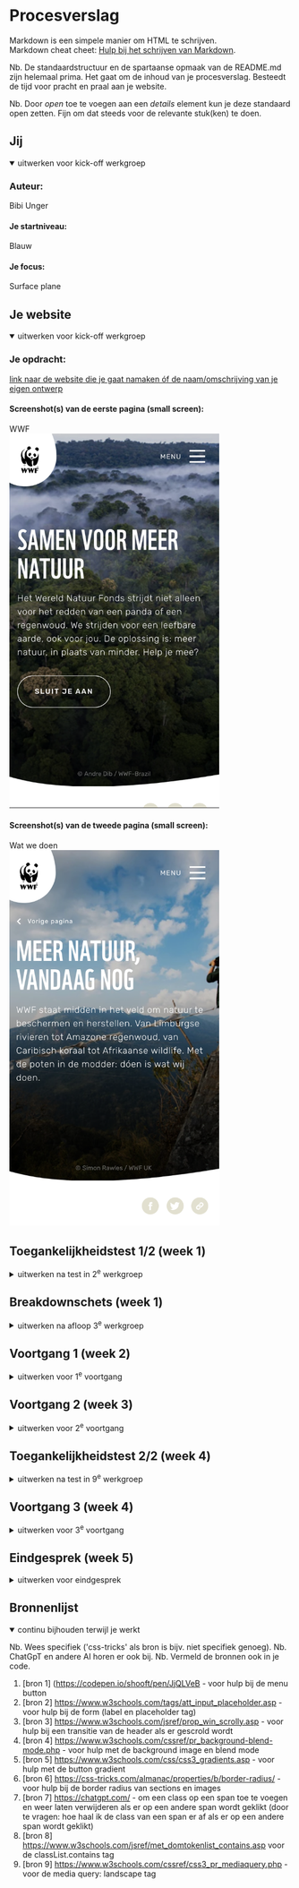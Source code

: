 # Procesverslag
Markdown is een simpele manier om HTML te schrijven.  
Markdown cheat cheet: [Hulp bij het schrijven van Markdown](https://github.com/adam-p/markdown-here/wiki/Markdown-Cheatsheet).

Nb. De standaardstructuur en de spartaanse opmaak van de README.md zijn helemaal prima. Het gaat om de inhoud van je procesverslag. Besteedt de tijd voor pracht en praal aan je website.

Nb. Door *open* toe te voegen aan een *details* element kun je deze standaard open zetten. Fijn om dat steeds voor de relevante stuk(ken) te doen.





## Jij

<details open>
  <summary>uitwerken voor kick-off werkgroep</summary>

  ### Auteur:
  Bibi Unger

  #### Je startniveau:
  Blauw

  #### Je focus:
  Surface plane
 
</details>





## Je website

<details open>
  <summary>uitwerken voor kick-off werkgroep</summary>

  ### Je opdracht:
[  link naar de website die je gaat namaken óf de naam/omschrijving van je eigen ontwerp](https://www.wwf.nl/)

  #### Screenshot(s) van de eerste pagina (small screen): 
  WWF  
  <img src="images/1.png" width="375px" alt="omschrijving van de pagina">

  #### Screenshot(s) van de tweede pagina (small screen):
  Wat we doen  
  <img src="images/wwf2.png" width="375px" alt="omschrijving van de pagina">
 
</details>



## Toegankelijkheidstest 1/2 (week 1)

<details>
  <summary>uitwerken na test in 2<sup>e</sup> werkgroep</summary>

  ### Bevindingen

In de eerste week van dit blok heb ik de toegankelijkheidstest toegepast op de WWF site, door de website en code te bekijken en ondertussen de WCAG checklist af te gaan. Door dit te doen ben ik achter een aantal bevindingen gekomen.

De content is erg toegankelijk. De website gebruikt duidelijke tekst die iedereen kan begrijpen, en de namen van de links en buttons hebben duidelijke en bijpassende omschrijvingen. 

De HTML was over het algemeen toegankelijk. Er werd wel aangegeven dat er wat fouten in de HTML zaten. 

Voor toetsenbord-gebruikers is de website toegankelijk. Als er elementen geselecteerd worden met de tab key kun je duidelijk zien dat die geselecteerd is, doordat er een blauwe rand om heen verschijnt. 

Ook voor mobiele gebruikers is de website toegankelijk. Er zit genoeg ruimte tussen de interactieve elementen en de site werkt zowel horizontaal als verticaal.

De heading elementen werden gebruikt om content te introduceren en de headings hadden over het algemeen een logische volgorde. Alleen werden er wel op sommige pagina’s meerdere H1’s gebruikt op dezelfde pagina. 

Het viel me op dat er weinig listen voorkomen in de code van de website, en een aantal dingen die je listen zou kunnen zetten niet in een listen stonden. 

Er is niet veel sprake van toegankelijkheid voor gebruikers die een screenreader. gebruiken. De foto’s op de website hebben namelijk geen alt tekst. Dit komt omdat de meeste foto’s achtergrondfoto’s zijn. Echter hebben de foto’s die dat niet zijn ook geen alt tekst. 

Op de eerste section van de hoofdpage van de website wordt er een achtergrondvideo afgespeeld. Deze video wordt automatisch afgespeeld en kan niet gepauzeerd worden. Op dit gebied is de website dus niet erg toegankelijk. Wel zijn de animaties op de website subtiel en vallen ze niet te veel op. 

De controls op de website zijn over het algemeen toegankelijk. Alleen worden er geen button elementen gebruikt voor de buttons op de website. 

De website support alleen maar normale instellingen. Als ik dark en light mode of high-contrast mode aanzet, of de tekst grootte verhoog, gebeurt er niks op de website. Wel is de website toegankelijk voor mensen die kleurenblind zijn, aangezien kleur niet de enige manier is om informatie te rangschikken, en is er een hoog contrast tussen de achtergrond en tekst. 

</details>



## Breakdownschets (week 1)

<details>
  <summary>uitwerken na afloop 3<sup>e</sup> werkgroep</summary>

  ### de hele pagina: 
  <img src="images/breakdown.png" width="375px" alt="breakdown van de hele pagina">

  ### dynamisch deel (bijv menu): 
  <img src="images/breakdownmenu.png" width="375px" alt="breakdown van een dynamisch deel">


</details>





## Voortgang 1 (week 2)

<details>
  <summary>uitwerken voor 1<sup>e</sup> voortgang</summary>

  ### Stand van zaken
In de tweede week van het blok had ik alleen nog maar de HTML van de eerste page. Het schrijven van de code hiervoor ging over het algemeen wel goed, maar ik had wel een paar vragen. 


  ### Agenda voor meeting
  samen met je groepje opstellen

  | student 1      | student 2          | student 3    | student 4        |
  | ---            | ---                | ---          | ---              |
  | dit bespreken  | en dit             | en ik dit    | en dan ik dat    |
  | en dat ook nog | dit als er tijd is | nog een punt | dit wil ik zeker |
  | ...            | ...                | ...          | ...              |

We hebben voor de meeting niet overlegd over welke vragen we wilden stellen. In plaats daarvan hebben we allemaal individueel vragen gesteld. Ik wilde wat vragen stellen over hoe je sections en articles ook al weer moest gebruiken, aangezien ik dit niet meer helemaal wist. Ook had ik alvast wat vragen over css en hoe je een hamburgermenu maakt. 

  ### Verslag van meeting
  hier na afloop snel de uitkomsten van de meeting vastleggen

  - Ik weet nu beter hoe ik sections en articles moet gebruiken. Ook heb ik geleerd dat ik niet alles in articles of sections hoef te zetten, maar ook wat dingen kan groeperen door ze in een list te zetten. 
  - De andere vragen die ik had gaan in latere werkgroepen en opdrachten aan bod komen

</details>





## Voortgang 2 (week 3)

<details>
  <summary>uitwerken voor 2<sup>e</sup> voortgang</summary>

  ### Stand van zaken
  In de derde week heb ik de html van de tweede pagina geschreven. Ook ben ik begonnen met de CSS. Zo heb ik kleuren, lettertypes en achtergrondfoto's toegevoegd. Ik had wel wat moeite met het positioneren van items, maar na het maken van de opdrachten in de lessen ging dit beter. 



Ik kon niet bij het tweede voortgangsgesprek zijn. Ik ben van plan om volgende week tijdens de lessen om feedback vragen.  
Wel had ik een vraag over hoe je de hoeken van een image los van elkaar stylt. Dit heb ik online opgezocht, waarbij https://css-tricks.com/almanac/properties/b/border-radius/ me heeft geholpen. 


 

</details>





## Toegankelijkheidstest 2/2 (week 4)

<details>
  <summary>uitwerken na test in 9<sup>e</sup> werkgroep</summary>

  ### Bevindingen

In de vierde week van dit blok heb ik de toegankelijkheidstest toegepast op mijn eigen website. Dit heb ik gedaan door de site en de code te bekijken en de WCAG checklist af te gaan. Ik was tijdens het uitvoeren van de test al redelijk ver met mijn website, maar had hem nog niet helemaal af. Ik had in elk geval genoeg af om de test uit te voeren. 

De content was erg toegankelijk, net als de content van de WWF website. Dit komt omdat de content op de WWF website en mijn eigen site vrijwel hetzelfde is. 

De HTML was ook toegankelijk en er zaten geen fouten in. Dit hoef ik dus niet meer aan te passen. 

De website is goed met een toetsenbord bestuurbaar, doordat er een duidelijke rand verschijnt om elementen als ze geselecteerd worden met de tab key. Hier hoef ik niks aan te veranderen. 

Ik heb mijn website live gezet op Github en getest op mijn telefoon. Hier is de website redelijk toegankelijk, behalve als ik mijn telefoon kantel. De site beweegt wel mee maar de margins kloppen niet helemaal meer. Ik moet even kijken hoe ik dit kan fixen. 

Over het algemeen kloppen de headings, behalve dat er op allebei de pagina’s meerdere H1-elementen staan. Ook zag ik dat ik een headingselement (een H3) had gebruikt voor een quote. Deze dingen moet ik dus aanpassen. 

Een aantal elementen die bij elkaar passen staan in listen. Wel zijn er een aantal elementen die eigenlijk ook in een list zouden kunnen staan, maar niet in een list staan, zoals social media icons en sommige foto’s. Ik moet dus nog even kijken of ik deze elementen wel in listen kan zetten. 

Alle foto’s die in de html staan hebben een alt tekst, zodat de website toegankelijker is voor mensen die een screenreader gebruiken. Alleen de achtergrond foto’s (die ik er heb ingezet met css) hebben geen alt tekst. 

Bij sommige foto’s wordt er een audio afgespeeld als erop geklikt wordt. De audio’s kunnen echter niet gepauzeerd worden, wat de website minder toegankelijk maakt. Ik moet dus nog even kijken hoe ik ervoor kan zorgen dat gebruikers de audio wel kunnen pauzeren. De animaties op de website zijn wel subtiel, dus daar hoef ik niks aan de veranderen.  

De controls zijn toegankelijk. De buttons en links zijn herkenbaar als buttons en link, er worden button elementen voor buttons gebruikt en a elementen voor links. 

Je kan geen dark/light mode aanzetten of de tekst vergroten op mijn website. Ik ga nog kijken of ik dit eventueel wil veranderen. Wel is er een hoog contrast tussen de achtergrond en tekst. 

Op de WWF website worden er wel veel achtergondfoto’s gebruikt voor tekst, dus heb ik dit ook veel gedaan. Om die teksten leesbaarder te maken heb ik de achtergrondfoto’s wat donkerder gemaakt, door achtergrondkleuren toe te voegen en de blend-mode op multiply te zetten.  

Conclusie: 
Na het uitvoeren van de test ben ik tot de conclusie gekomen dat er nog een aantal dingen zijn die ik moet aanpassen of uitzoeken. Zo moet ik ervoor zorgen dat er maximaal een H1 is op allebei de pages, en dat ik geen headingselementen gebruik voor elementen die geen headings zijn. Ook moet ik kijken of ik meer elementen in listen kan zetten en hoe ik de website toegankelijker voor mobiel kan maken. Verder moet ik kijken hoe ik ervoor zorg dat de audio’s gepauzeerd kunnen worden.

Update:
Ik heb de headings toegankelijker gemaakt door de H1's H2's te maken en die indivueel te stijlen, en de H3 die ik had gebruikt voor een quote te vervangen met een 'p'. Verder heb ik de de website toegankelijker voor mobiels gemaakt door een '@media only screen and (orientation: landscape)' toe te voegen en de margins te verhogen. Ik heb er voor gekozen om de audio's weg te halen, aangezien het de website rommelig zou maken als ik pauzeknoppen toe zou voegen. 


</details>





## Voortgang 3 (week 4)

<details>
  <summary>uitwerken voor 3<sup>e</sup> voortgang</summary>

  ### Stand van zaken
  Voor het derde voortgangsgesprek was ik heel wat verder met mijn css. Ik ben vooral bezig geweest met het positioneren van items en (achtergrond)foto's. Ook ben ik begonnen aan de surface plane, door bezig te zijn met een carrousel en (het stylen van) een formulier. Verder heb ik een hamburgermenu gemaakt met javascript. 
  Wel had ik wat vragen, voornamelijk over de surface plane. 


  ### Agenda voor meeting
  samen met je groepje opstellen

  | student 1      | student 2          | student 3    | student 4        |
  | ---            | ---                | ---          | ---              |
  | dit bespreken  | en dit             | en ik dit    | en dan ik dat    |
  | en dat ook nog | dit als er tijd is | nog een punt | dit wil ik zeker |
  | ...            | ...                | ...          | ...              |

Aangezien we allemaal andere vragen hadden, hebben we individueel vragen gesteld. Ik heb vooral vragen gesteld over wat allemaal precies bij de surface plane hoort en werd ik geholpen bij het uitzoeken van meer surface plane opdrachten. Ook had ik vragen over welke tags ik wel en niet mocht gebruiken. 

  ### Verslag van meeting
  hier na afloop snel de uitkomsten van de meeting vastleggen

  - Ik moet nog meer dingen uitzoeken voor de surface plane. Ik wil buiten de dingen die ik al heb uitgekozen (een extra micro-interactie met het hamburgermenu, een gestylt formulier en een carrousel) animaties op controles en een scroll-driven animatin toevoegen op mijn website. 
  - Een carrousel hoef je niet volledig met javascript te maken
  - Je mag (bijna) geen classes en id's gebruiken, tenzij het niet anders kan en op je tweede pagina. 
  - ...

</details>





## Eindgesprek (week 5)

<details>
  <summary>uitwerken voor eindgesprek</summary>

  ### Je uitkomst - karakteristiek screenshots:
  <img src="readme-images/dummy-plaatje.jpg" width="375px" alt="uitomst opdracht 1">


  ### Dit ging goed/Heb ik geleerd: 
  Korte omschrijving met plaatjes

  <img src="readme-images/dummy-plaatje.jpg" width="375px" alt="top">


  ### Dit was lastig/Is niet gelukt:
  Korte omschrijving met plaatjes

  <img src="readme-images/dummy-plaatje.jpg" width="375px" alt="bummer">
</details>





## Bronnenlijst

<details open>
  <summary>continu bijhouden terwijl je werkt</summary>

  Nb. Wees specifiek ('css-tricks' als bron is bijv. niet specifiek genoeg). 
  Nb. ChatGpT en andere AI horen er ook bij.
  Nb. Vermeld de bronnen ook in je code.

  1. [bron 1] (https://codepen.io/shooft/pen/JjQLVeB - voor hulp bij de menu button
  2. [bron 2] https://www.w3schools.com/tags/att_input_placeholder.asp - voor hulp bij de form (label en placeholder tag)
  3. [bron 3] https://www.w3schools.com/jsref/prop_win_scrolly.asp - voor hulp bij een transitie van de header als er gescrold wordt
  4. [bron 4] https://www.w3schools.com/cssref/pr_background-blend-mode.php - voor hulp met de background image en blend mode
  5. [bron 5] https://www.w3schools.com/css/css3_gradients.asp - voor hulp met de button gradient
  6. [bron 6] https://css-tricks.com/almanac/properties/b/border-radius/ - voor hulp bij de border radius van sections en images
  7. [bron 7] https://chatgpt.com/ - om een class op een span toe te voegen en weer laten verwijderen als er op een andere span wordt geklikt (door te vragen: hoe haal ik de class van een span er af als er op een andere span wordt geklikt)
  8. [bron 8] https://www.w3schools.com/jsref/met_domtokenlist_contains.asp voor de classList.contains tag
  9. [bron 9] https://www.w3schools.com/cssref/css3_pr_mediaquery.php - voor de media query: landscape tag

</details>
